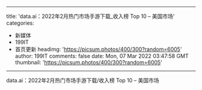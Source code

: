 
---
title: 'data.ai：2022年2月热门市场手游下载_收入榜 Top 10 – 美国市场'
categories: 
 - 新媒体
 - 199IT
 - 首页更新
headimg: 'https://picsum.photos/400/300?random=6005'
author: 199IT
comments: false
date: Mon, 07 Mar 2022 03:47:58 GMT
thumbnail: 'https://picsum.photos/400/300?random=6005'
---

<div>   
data.ai：2022年2月热门市场手游下载/收入榜 Top 10 – 美国市场  
</div>
            